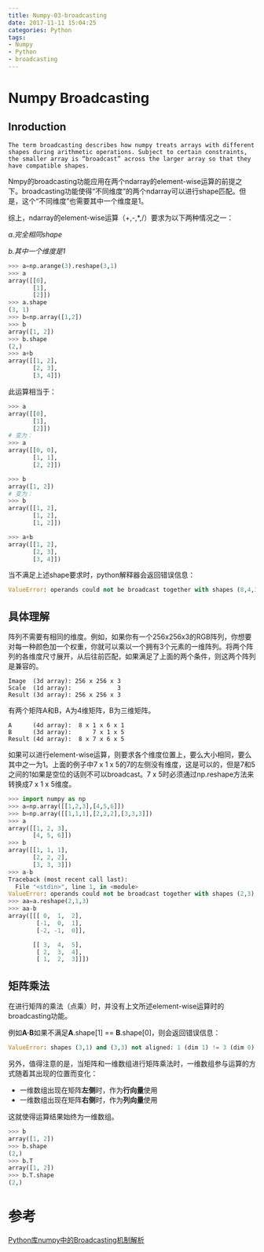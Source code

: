 ```yaml
---
title: Numpy-03-broadcasting
date: 2017-11-11 15:04:25
categories: Python
tags:
- Numpy
- Python
- broadcasting
---
```


# Numpy Broadcasting

## Inroduction

`The term broadcasting describes how numpy treats arrays with different shapes during arithmetic operations. Subject to certain constraints, the smaller array is “broadcast” across the larger array so that they have compatible shapes.`

Nmpy的broadcasting功能应用在两个ndarray的element-wise运算的前提之下。broadcasting功能使得“不同维度”的两个ndarray可以进行shape匹配。但是，这个“不同维度”也需要其中一个维度是1。

综上，ndarray的element-wise运算（+,-,*,/）要求为以下两种情况之一：

*a.完全相同shape*

*b.其中一个维度是1*

```python
>>> a=np.arange(3).reshape(3,1)
>>> a
array([[0],
       [1],
       [2]])
>>> a.shape
(3, 1)
>>> b=np.array([1,2])
>>> b
array([1, 2])
>>> b.shape
(2,)
>>> a+b
array([[1, 2],
       [2, 3],
       [3, 4]])
```

此运算相当于：

```python
>>> a
array([[0],
       [1],
       [2]])
# 变为：
>>> a
array([[0, 0],
       [1, 1],
       [2, 2]])
```

```python
>>> b
array([1, 2])
# 变为：
>>> b
array([[1, 2],
       [1, 2],
       [1, 2]])
```

```python
>>> a+b
array([[1, 2],
       [2, 3],
       [3, 4]])
```

当不满足上述shape要求时，python解释器会返回错误信息：

```python
ValueError: operands could not be broadcast together with shapes (8,4,3) (2,1)
```

## 具体理解

阵列不需要有相同的维度。例如，如果你有一个256x256x3的RGB阵列，你想要对每一种颜色加一个权重，你就可以乘以一个拥有3个元素的一维阵列。将两个阵列的各维度尺寸展开，从后往前匹配，如果满足了上面的两个条件，则这两个阵列是兼容的。 

```
Image  (3d array): 256 x 256 x 3
Scale  (1d array):             3
Result (3d array): 256 x 256 x 3
```

有两个矩阵A和B，A为4维矩阵，B为三维矩阵。

```
A      (4d array):  8 x 1 x 6 x 1
B      (3d array):      7 x 1 x 5
Result (4d array):  8 x 7 x 6 x 5
```

如果可以进行element-wise运算，则要求各个维度位置上，要么大小相同，要么其中之一为1。上面的例子中7 x 1 x 5的7的左侧没有维度，这是可以的，但是7和5之间的1如果是空位的话则不可以broadcast。7 x 5时必须通过np.reshape方法来转换成7 x 1 x 5维度。

```python
>>> import numpy as np
>>> a=np.array([[1,2,3],[4,5,6]])
>>> b=np.array([[1,1,1],[2,2,2],[3,3,3]])
>>> a
array([[1, 2, 3],
       [4, 5, 6]])
>>> b
array([[1, 1, 1],
       [2, 2, 2],
       [3, 3, 3]])
>>> a-b
Traceback (most recent call last):
  File "<stdin>", line 1, in <module>
ValueError: operands could not be broadcast together with shapes (2,3) (3,3)
>>> aa=a.reshape(2,1,3)
>>> aa-b
array([[[ 0,  1,  2],
        [-1,  0,  1],
        [-2, -1,  0]],

       [[ 3,  4,  5],
        [ 2,  3,  4],
        [ 1,  2,  3]]])
```

## 矩阵乘法

在进行矩阵的乘法（点乘）时，并没有上文所述element-wise运算时的broadcasting功能。

例如**A·B**如果不满足**A**.shape[1] == **B**.shape[0]，则会返回错误信息：

```python
ValueError: shapes (3,1) and (3,3) not aligned: 1 (dim 1) != 3 (dim 0)
```

另外，值得注意的是，当矩阵和一维数组进行矩阵乘法时，一维数组参与运算的方式随着其出现的位置而变化：

- 一维数组出现在矩阵**左侧**时，作为**行向量**使用
- 一维数组出现在矩阵**右侧**时，作为**列向量**使用

这就使得运算结果始终为一维数组。

```python
>>> b
array([1, 2])
>>> b.shape
(2,)
>>> b.T
array([1, 2])
>>> b.T.shape
(2,)
```

# 参考

[Python库numpy中的Broadcasting机制解析](https://blog.csdn.net/hongxingabc/article/details/53149655)